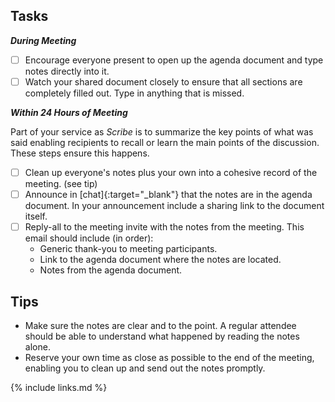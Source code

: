 ## Tasks

***During Meeting***

- [ ] Encourage everyone present to open up the agenda document and type notes directly into it.
- [ ] Watch your shared document closely to ensure that all sections are completely filled out.
Type in anything that is missed.

***Within 24 Hours of Meeting***

Part of your service as _Scribe_ is to summarize the key points of what was said enabling recipients to recall or learn the main points of the discussion.  These steps ensure this happens.

- [ ] Clean up everyone's notes plus your own into a cohesive record of the meeting. (see tip)
- [ ] Announce in [chat]{:target="_blank"} that the notes are in the agenda document.
In your announcement include a sharing link to the document itself.
- [ ] Reply-all to the meeting invite with the notes from the meeting.
This email should include (in order):
  * Generic thank-you to meeting participants.
  * Link to the agenda document where the notes are located.
  * Notes from the agenda document.

## Tips

* Make sure the notes are clear and to the point.  A regular attendee should be able to understand what happened by reading the notes alone.
* Reserve your own time as close as possible to the end of the meeting, enabling you to clean up and send out the notes promptly.

{% include links.md %}
